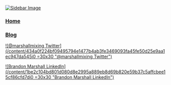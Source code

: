 [![Sidebar Image](/content/12e123387961518379f7494a9faf5ac6ee21df231aa9adb66e0fe90e8c8fd3aai0)](/content/d5c94cbe2cd8badbc8d89c522a4cd3ba1268236cff0a7bcc29d42eb9c8b33118i0) <!-- pfp.jpg | home.md -->

### [Home](/content/d5c94cbe2cd8badbc8d89c522a4cd3ba1268236cff0a7bcc29d42eb9c8b33118i0) <!-- home.md -->
### <a href="/content/cf9d5036e51266d4aaf26e15a9bd80e88fd82207c8407969bd56750632d06a4ci0" onclick="renderBlog('content'); return false;">Blog</a> <!-- index.blog.brandonmarshall.btc -->

[![@marshallmixing Twitter](/content/434a0f224bf09495794e1477b4ab3fe3469093fa45fe50d25e9aa1ec947da545i0 =30x30 "@marshallmixing Twitter")](https://x.com/marshallmixing) <!-- twitter.svg -->

[![Brandon Marshall LinkedIn](/content/1be2c104bd801d080d8e2995a889eb8d69b820e59b37c5affcbee15cf86cfd7di0 =30x30 "Brandon Marshall LinkedIn")](https://www.linkedin.com/in/brandonjamesmarshall/) <!-- linkedin.svg -->
